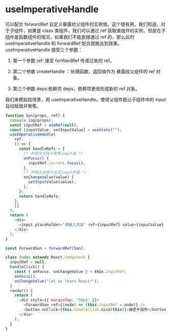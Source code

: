 # useImperativeHandle

可以配合 forwardRef 自定义暴露给父组件的实例值。这个很有用，我们知道，对于子组件，如果是 class 类组件，我们可以通过 ref 获取类组件的实例，但是在子组件是函数组件的情况，如果我们不能直接通过 ref 的，那么此时 useImperativeHandle 和 forwardRef 配合就能达到效果。
useImperativeHandle 接受三个参数：

1. 第一个参数 ref: 接受 forWardRef 传递过来的 ref。

2. 第二个参数 createHandle ：处理函数，返回值作为 暴露给父组件的 ref 对象。

3. 第三个参数 deps:依赖项 deps，依赖项更改形成新的 ref 对象。

我们来模拟给场景，用 useImperativeHandle，使得父组件能让子组件中的 input 自动赋值并聚焦。

```js
function Son(props, ref) {
  console.log(props);
  const inputRef = useRef(null);
  const [inputValue, setInputValue] = useState("");
  useImperativeHandle(
    ref,
    () => {
      const handleRefs = {
        /* 声明方法用于聚焦input框 */
        onFocus() {
          inputRef.current.focus();
        },
        /* 声明方法用于改变input的值 */
        onChangeValue(value) {
          setInputValue(value);
        },
      };
      return handleRefs;
    },
    []
  );
  return (
    <div>
      <input placeholder="请输入内容" ref={inputRef} value={inputValue} />
    </div>
  );
}

const ForwardSon = forwardRef(Son);

class Index extends React.Component {
  inputRef = null;
  handleClick() {
    const { onFocus, onChangeValue } = this.inputRef;
    onFocus();
    onChangeValue("let us learn React!");
  }
  render() {
    return (
      <div style={{ marginTop: "50px" }}>
        <ForwardSon ref={(node) => (this.inputRef = node)} />
        <button onClick={this.handleClick.bind(this)}>操控子组件</button>
      </div>
    );
  }
}
```
